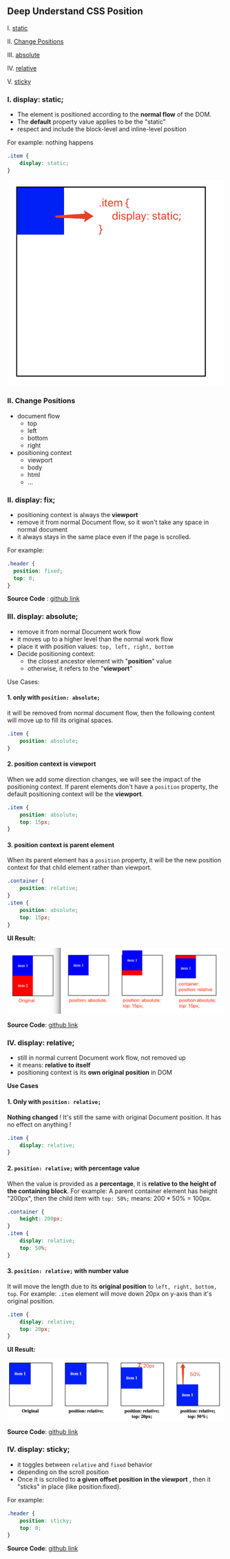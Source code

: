 
## Deep Understand CSS Position
 
I. [static](#static)  

II. [Change Positions](#change)  

III. [absolute](#absolute)  

IV. [relative](#relative)  

V. [sticky](#sticky)
 

<div id="static" />  

### I. display: static;
- The element is positioned according to the **normal flow** of the DOM.
- The **default** property value applies to be the "static"
- respect and include the block-level and inline-level position

For example: nothing happens
```css
.item {
	display: static;
}
```

![image](../assets/pos-static.png ':size=349x329')

<div id="change" />  

### II. Change Positions

- document flow
	- top
	- left
	- bottom
	- right
- positioning context
	- viewport
	- body
	- html
	- ...

<div id="fix" />  

### II. display: fix;

- positioning context is always the **viewport**
- remove it from normal Document flow, so it won't take any space in normal document
- it always stays in the same place even if the page is scrolled.

For example:
```css
.header {
  position: fixed;
  top: 0;
}
```

**Source Code** : [github link](https://github.com/jialihan/CSS-onboarding/tree/master/Position/fixed)

<div id="absolute" />  

### III. display: absolute;
- remove it from normal Document work flow
- it moves up to a higher level than the normal work flow 
- place it with position values: `top, left, right, bottom`
- Decide positioning context:
	- the closest ancestor element with "**position**" value
	- otherwise, it refers to the  "**viewport**"

Use Cases:
#### 1. only with  `position: absolute;`
it will be removed from normal document flow, then the following content will move up to fill its original spaces.
```css
.item {
	position: absolute;
}
```
#### 2. position context is **viewport**

When we add some direction changes, we will see the impact of the positioning context. If parent elements don't have a `position` property, the default positioning context will be the **viewport**.
```css
.item {
	position: absolute;
	top: 15px;
}
```

#### 3. position context is parent element 
When its parent element has a `position` property, it will be the new position context for that child element rather than viewport.
```css
.container {
	position: relative;
}
.item {
	position: absolute;
	top: 15px;
}
```

**UI Result:**

![image](../assets/positon-absolute.png)

**Source Code**: [github link](https://github.com/jialihan/CSS-onboarding/tree/master/Position/absolute)


<div id="relative" />  

### IV. display: relative;

- still in normal current Document work flow, not removed up
- it means: **relative to itself**
- positioning context is its **own original position** in DOM

**Use Cases**
#### 1. Only with  `position: relative;`

**Nothing changed** ! It's still the same with original Document position. It has no effect on anything !
```css
.item {
	display: relative;
}
```

#### 2. `position: relative;` with **percentage** value
When the value is provided as a **percentage**, it is **relative to the height of the containing block**.
For example: 
A parent container element has height "200px", then the child item with `top: 50%;` means:  200 * 50% = 100px.
```css
.container {
	height: 200px;
}
.item {
	display: relative;
	top: 50%; 
}
```

#### 3. `position: relative;` with number value
It will move the length due to its **original position** to `left, right, bottom, top`.
For example:
`.item` element will move down 20px on y-axis than it's original position.
```css
.item {
	display: relative;
	top: 20px; 
}
```

**UI Result:**

![image](../assets/position-relative.png)

**Source Code**: [github link](https://github.com/jialihan/CSS-onboarding/tree/master/Position/relative)

<div id="sticky" />  

### IV. display: sticky;

- it toggles between `relative` and `fixed` behavior
- depending on the scroll position
- Once it is scrolled to **a given offset position in the viewport** , then it "sticks" in place (like position:fixed).

For example:
```css
.header {
	position: sticky;
	top: 0;
}
```

**Source Code**: [github link](https://github.com/jialihan/CSS-onboarding/tree/master/Position/sticky)

